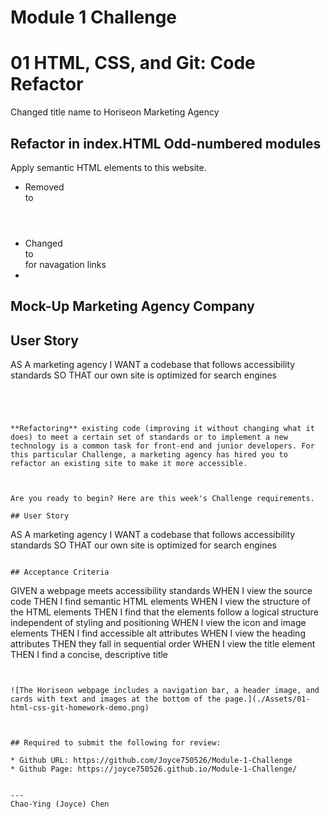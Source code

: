 # Module 1 Challenge
# 01 HTML, CSS, and Git: Code Refactor

Changed title name to Horiseon Marketing Agency

## Refactor in index.HTML Odd-numbered modules
Apply semantic HTML elements to this website.
* Removed <div class="header"> to <header></header>
* Changed <div></div> to <nav></nav> for navagation links
* 

## Mock-Up Marketing Agency Company



## User Story
AS A marketing agency
I WANT a codebase that follows accessibility standards
SO THAT our own site is optimized for search engines
```




**Refactoring** existing code (improving it without changing what it does) to meet a certain set of standards or to implement a new technology is a common task for front-end and junior developers. For this particular Challenge, a marketing agency has hired you to refactor an existing site to make it more accessible. 



Are you ready to begin? Here are this week's Challenge requirements.

## User Story

```
AS A marketing agency
I WANT a codebase that follows accessibility standards
SO THAT our own site is optimized for search engines
```

## Acceptance Criteria

```
GIVEN a webpage meets accessibility standards
WHEN I view the source code
THEN I find semantic HTML elements
WHEN I view the structure of the HTML elements
THEN I find that the elements follow a logical structure independent of styling and positioning
WHEN I view the icon and image elements
THEN I find accessible alt attributes
WHEN I view the heading attributes
THEN they fall in sequential order
WHEN I view the title element
THEN I find a concise, descriptive title
```


![The Horiseon webpage includes a navigation bar, a header image, and cards with text and images at the bottom of the page.](./Assets/01-html-css-git-homework-demo.png)



## Required to submit the following for review:

* Github URL: https://github.com/Joyce750526/Module-1-Challenge
* Github Page: https://joyce750526.github.io/Module-1-Challenge/


---
Chao-Ying (Joyce) Chen
